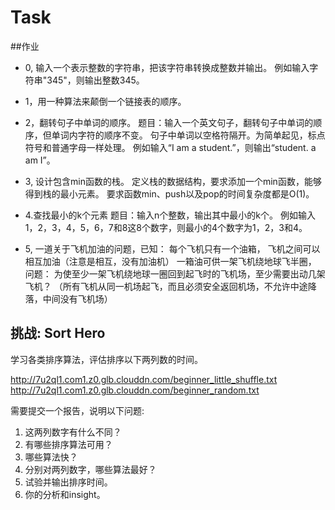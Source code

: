 # Task

##作业

- 0, 输入一个表示整数的字符串，把该字符串转换成整数并输出。
例如输入字符串"345"，则输出整数345。

- 1，用一种算法来颠倒一个链接表的顺序。

- 2，翻转句子中单词的顺序。
题目：输入一个英文句子，翻转句子中单词的顺序，但单词内字符的顺序不变。
句子中单词以空格符隔开。为简单起见，标点符号和普通字母一样处理。
例如输入“I am a student.”，则输出“student. a am I”。

- 3, 设计包含min函数的栈。
定义栈的数据结构，要求添加一个min函数，能够得到栈的最小元素。
要求函数min、push以及pop的时间复杂度都是O(1)。

- 4.查找最小的k个元素
题目：输入n个整数，输出其中最小的k个。
例如输入1，2，3，4，5，6，7和8这8个数字，则最小的4个数字为1，2，3和4。

- 5, 一道关于飞机加油的问题，已知：
每个飞机只有一个油箱，
飞机之间可以相互加油（注意是相互，没有加油机）
一箱油可供一架飞机绕地球飞半圈，
问题：
为使至少一架飞机绕地球一圈回到起飞时的飞机场，至少需要出动几架飞机？
（所有飞机从同一机场起飞，而且必须安全返回机场，不允许中途降落，中间没有飞机场）




## 挑战: Sort Hero

学习各类排序算法，评估排序以下两列数的时间。

http://7u2ql1.com1.z0.glb.clouddn.com/beginner_little_shuffle.txt
http://7u2ql1.com1.z0.glb.clouddn.com/beginner_random.txt

需要提交一个报告，说明以下问题:

1. 这两列数字有什么不同？
2. 有哪些排序算法可用？
3. 哪些算法快？
4. 分别对两列数字，哪些算法最好？
5. 试验并输出排序时间。
6. 你的分析和insight。
